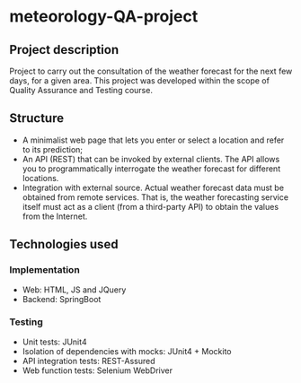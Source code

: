 # meteorology-QA-project

## Project description

Project to carry out the consultation of the weather forecast for the next few days, for a given area. This project was developed within the scope of Quality Assurance and Testing course.

## Structure

* A minimalist web page that lets you enter or select a location and refer to its prediction;
* An API (REST) that can be invoked by external clients. The API allows you to programmatically interrogate the weather forecast for different locations.
* Integration with external source. Actual weather forecast data must be obtained from remote services. That is, the weather forecasting service itself must act as a client (from a third-party API) to obtain the values from the Internet.

## Technologies used

### Implementation

* Web: HTML, JS and JQuery
* Backend: SpringBoot

### Testing

* Unit tests: JUnit4
* Isolation of dependencies with mocks: JUnit4 + Mockito
* API integration tests: REST-Assured
* Web function tests: Selenium WebDriver
